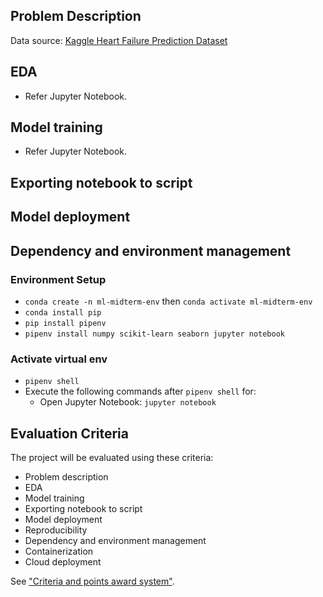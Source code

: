 ## Problem Description
Data source: [Kaggle Heart Failure Prediction Dataset](https://www.kaggle.com/datasets/fedesoriano/heart-failure-prediction/)

## EDA
* Refer Jupyter Notebook.

## Model training
* Refer Jupyter Notebook.

## Exporting notebook to script

## Model deployment

## Dependency and environment management
### Environment Setup
* `conda create -n ml-midterm-env` then `conda activate ml-midterm-env`
* `conda install pip`
* `pip install pipenv`
* `pipenv install numpy scikit-learn seaborn jupyter notebook`
### Activate virtual env
* `pipenv shell`
* Execute the following commands after `pipenv shell` for:
    * Open Jupyter Notebook: `jupyter notebook`

## Evaluation Criteria
The project will be evaluated using these criteria:
* Problem description
* EDA
* Model training
* Exporting notebook to script
* Model deployment
* Reproducibility
* Dependency and environment management
* Containerization
* Cloud deployment

See ["Criteria and points award system"](https://docs.google.com/spreadsheets/d/e/2PACX-1vQCwqAtkjl07MTW-SxWUK9GUvMQ3Pv_fF8UadcuIYLgHa0PlNu9BRWtfLgivI8xSCncQs82HDwGXSm3/pubhtml).